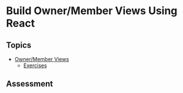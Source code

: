 # Build Owner/Member Views Using React

## Topics

* [Owner/Member Views](topics/react-owner-member-views)
  * [Exercises](topics/react-owner-member-views/exercises)

## Assessment
